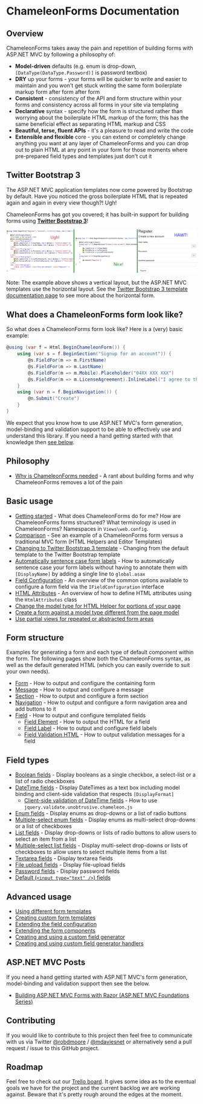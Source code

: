 # ChameleonForms Documentation

## Overview
ChameleonForms takes away the pain and repetition of building forms with ASP.NET MVC by following a philosophy of:

* **Model-driven** defaults (e.g. enum is drop-down, `[DataType(DataType.Password)]` is password textbox)
* **DRY** up your forms - your forms will be quicker to write and easier to maintain and you won't get stuck writing the same form boilerplate markup form after form after form
* **Consistent** - consistency of the API and form structure within your forms and consistency across all forms in your site via templating
* **Declarative** syntax - specify how the form is structured rather than worrying about the boilerplate HTML markup of the form; this has the same beneficial effect as separating HTML markup and CSS
* **Beautiful, terse, fluent APIs** - it's a pleasure to read and write the code
* **Extensible and flexible** core - you can extend or completely change anything you want at any layer of ChameleonForms and you can drop out to plain HTML at any point in your form for those moments where pre-prepared field types and templates just don't cut it

Twitter Bootstrap 3
-------------------

The ASP.NET MVC application templates now come powered by Bootstrap by default. Have you noticed the gross boilerplate HTML that is repeated again and again in every view though?! Ugh!

ChameleonForms has got you covered; it has built-in support for building forms using **[Twitter Bootstrap 3](bootstrap-template.md)**!

![Example of the code and display of a Chameleon-powered Bootstrap form](bootstrap-example-banner.png)

Note: The example above shows a vertical layout, but the ASP.NET MVC templates use the horizontal layout. See the [Twitter Bootstrap 3 template documentation page](bootstrap-template.md#horizontal-and-inline-forms) to see more about the horizontal form.

What does a ChameleonForms form look like?
------------------------------------------
So what does a ChameleonForms form look like? Here is a (very) basic example:

```csharp
@using (var f = Html.BeginChameleonForm()) {
    using (var s = f.BeginSection("Signup for an account")) {
        @s.FieldFor(m => m.FirstName)
        @s.FieldFor(m => m.LastName)
        @s.FieldFor(m => m.Mobile).Placeholder("04XX XXX XXX")
        @s.FieldFor(m => m.LicenseAgreement).InlineLabel("I agree to the terms and conditions")
    }
    using (var n = f.BeginNavigation()) {
        @n.Submit("Create")
    }
}
```

We expect that you know how to use ASP.NET MVC's form generation, model-binding and validation support to be able to effectively use and understand this library. If you need a hand getting started with that knowledge then [see below](index.md#aspnet-mvc-posts).

## Philosophy
* [Why is ChameleonForms needed](why.md) - A rant about building forms and why ChameleonForms removes a lot of the pain

## Basic usage
* [Getting started](getting-started.md) - What does ChameleonForms do for me? How are ChameleonForms forms structured? What terminology is used in ChameleonForms? Namespaces in `Views\web.config`.
* [Comparison](comparison.md) - See an example of a ChameleonForms form versus a traditional MVC form (HTML Helpers and Editor Templates)
* [Changing to Twitter Bootstrap 3 template](bootstrap-template.md) - Changing from the default template to the Twitter Bootstrap template
* [Automatically sentence case form labels](auto-sentence-case.md) - How to automatically sentence case your form labels without having to annotate them with `[DisplayName]` by adding a single line to `global.asax`
* [Field Configuration](field-configuration.md) - An overview of the common options available to configure a form field via the `IFieldConfiguration` interface
* [HTML Attributes](html-attributes.md) - An overview of how to define HTML attributes using the `HtmlAttributes` class
* [Change the model type for HTML Helper for portions of your page](html-helper-context.md)
* [Create a form against a model type different from the page model](different-form-models.md)
* [Use partial views for repeated or abstracted form areas](partials.md)

## Form structure
Examples for generating a form and each type of default component within the form. The following pages show both the ChameleonForms syntax, as well as the default generated HTML (which you can easily override to suit your own needs).

* [Form](the-form.md) - How to output and configure the containing form
* [Message](the-message.md) - How to output and configure a message
* [Section](the-section.md) - How to output and configure a form section
* [Navigation](the-navigation.md) - How to output and configure a form navigation area and add buttons to it
* [Field](field.md) - How to output and configure templated fields
    * [Field Element](field-element.md) - How to output the HTML for a field
    * [Field Label](field-label.md) - How to output and configure field labels
    * [Field Validation HTML](field-validation-html.md) - How to output validation messages for a field

## Field types
* [Boolean fields](boolean.md) - Display booleans as a single checkbox, a select-list or a list of radio checkboxes
* [DateTime fields](datetime.md) - Display DateTimes as a text box including model binding and client-side validation that respects `[DisplayFormat]`
    * [Client-side validation of DateTime fields](datetime-client-side-validation.md) - How to use `jquery.validate.unobtrusive.chameleon.js`
* [Enum fields](enum.md) - Display enums as drop-downs or a list of radio buttons
* [Multiple-select enum fields](multiple-enum.md) - Display enums as multi-select drop-downs or a list of checkboxes
* [List fields](list.md) - Display drop-downs or lists of radio buttons to allow users to select an item from a list
* [Multiple-select list fields](multiple-list.md) - Display multi-select drop-downs or lists of checkboxes to allow users to select multiple items from a list
* [Textarea fields](textarea.md) - Display textarea fields
* [File upload fields](file-upload.md) - Display file-upload fields
* [Password fields](password.md) - Display password fields
* [Default (`<input type="text" />`) fields](default-fields.md)

## Advanced usage
* [Using different form templates](form-templates.md)
* [Creating custom form templates](custom-template.md)
* [Extending the field configuration](extending-field-configuration.md)
* [Extending the form components](extending-form-components.md)
* [Creating and using a custom field generator](custom-field-generator.md)
* [Creating and using custom field generator handlers](custom-field-generator-handlers.md)

## ASP.NET MVC Posts

If you need a hand getting started with ASP.NET MVC's form generation, model-binding and validation support then see the below.

* [Building ASP.NET MVC Forms with Razor (ASP.NET MVC Foundations Series)](http://blog.michaelckennedy.net/2012/01/20/building-asp-net-mvc-forms-with-razor/)

## Contributing
If you would like to contribute to this project then feel free to communicate with us via Twitter [@robdmoore](http://twitter.com/robdmoore) / [@mdaviesnet](http://twitter.com/mdaviesnet) or alternatively send a pull request / issue to this GitHub project.

## Roadmap

Feel free to check out our [Trello board](https://trello.com/board/chameleonforms/504df3392ad570121c36c3f7). It gives some idea as to the eventual goals we have for the project and the current backlog we are working against. Beware that it's pretty rough around the edges at the moment.
